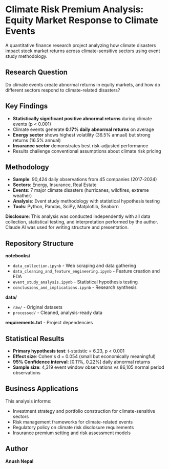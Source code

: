 # Climate Risk Premium Analysis: Equity Market Response to Climate Events

A quantitative finance research project analyzing how climate disasters impact stock market returns across climate-sensitive sectors using event study methodology.

## Research Question
Do climate events create abnormal returns in equity markets, and how do different sectors respond to climate-related disasters?

## Key Findings
- **Statistically significant positive abnormal returns** during climate events (p < 0.001)
- Climate events generate **0.17% daily abnormal returns** on average
- **Energy sector** shows highest volatility (36.5% annual) but strong returns (16.5% annual)
- **Insurance sector** demonstrates best risk-adjusted performance
- Results challenge conventional assumptions about climate risk pricing

## Methodology
- **Sample**: 90,424 daily observations from 45 companies (2017-2024)
- **Sectors**: Energy, Insurance, Real Estate
- **Events**: 7 major climate disasters (hurricanes, wildfires, extreme weather)
- **Analysis**: Event study methodology with statistical hypothesis testing
- **Tools**: Python, Pandas, SciPy, Matplotlib, Seaborn

**Disclosure**: This analysis was conducted independently with all data collection, statistical testing, and interpretation performed by the author. Claude AI was used for writing structure and presentation.

## Repository Structure
**notebooks/**
- `data_collection.ipynb` - Web scraping and data gathering
- `data_cleaning_and_feature_engineering.ipynb` - Feature creation and EDA  
- `event_study_analysis.ipynb` - Statistical hypothesis testing
- `conclusions_and_implications.ipynb` - Research synthesis

**data/**
- `raw/` - Original datasets
- `processed/` - Cleaned, analysis-ready data

**requirements.txt** - Project dependencies

## Statistical Results
- **Primary hypothesis test**: t-statistic = 6.23, p < 0.001
- **Effect size**: Cohen's d = 0.054 (small but economically meaningful)
- **95% Confidence interval**: [0.11%, 0.22%] daily abnormal returns
- **Sample size**: 4,319 event window observations vs 86,105 normal period observations

## Business Applications
This analysis informs:
- Investment strategy and portfolio construction for climate-sensitive sectors
- Risk management frameworks for climate-related events
- Regulatory policy on climate risk disclosure requirements
- Insurance premium setting and risk assessment models

## Author
**Anush Nepal**
